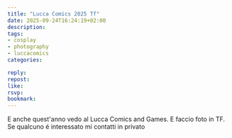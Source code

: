 ```yaml
---
title: "Lucca Comics 2025 Tf"
date: 2025-09-24T16:24:19+02:00
description:
tags:
- cosplay
- photography
- luccacomics
categories:

reply:
repost:
like:
rsvp:
bookmark:
---
```


E anche quest'anno vedo al Lucca Comics and Games. E faccio foto in TF.
Se qualcuno é interessato mi contatti in privato
